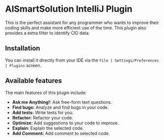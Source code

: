 # AISmartSolution IntelliJ Plugin
This is the perfect assistant for any programmer who wants to improve their coding skills and make more efficient use of the time.
This plugin also provides a extra filter to identify CID data.

## Installation
You can install it directly from your IDE via the `File | Settings/Preferences | Plugins` screen.

## Available features
The main features of this plugin include:
- <b>Ask me Anything!:</b> Ask free-form text questions.
- <b>Find bugs:</b> Analyze and find bugs in your code. 
- <b>Add tests:</b> Write tests for you. 
- <b>Refactor:</b> Refactor your code. 
- <b>Optimize:</b> Add suggestions to your code to improve.
- <b>Explain:</b> Explain the selected code.
- <b>Add Comment:</b> Add comment to selected code.

